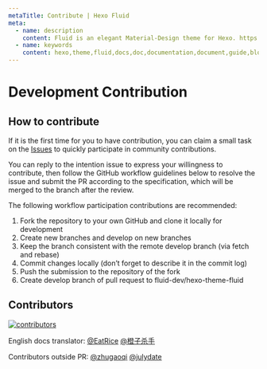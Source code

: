 ```yaml
---
metaTitle: Contribute | Hexo Fluid
meta:
  - name: description
    content: Fluid is an elegant Material-Design theme for Hexo. https://github.com/fluid-dev/hexo-theme-fluid
  - name: keywords
    content: hexo,theme,fluid,docs,doc,documentation,document,guide,blog,post,article
---
```


<Adsense :data-ad-client=$themeConfig.ads.client :data-ad-slot=$themeConfig.ads.slot class="side-ads"></Adsense>

# Development Contribution

## How to contribute

If it is the first time for you to have contribution, you can claim a small task on the [Issues](https://github.com/fluid-dev/hexo-theme-fluid/issues) to quickly participate in community contributions.

You can reply to the intention issue to express your willingness to contribute, then follow the GitHub workflow guidelines below to resolve the issue and submit the PR according to the specification, which will be merged to the branch after the review.

The following workflow participation contributions are recommended:
1. Fork the repository to your own GitHub and clone it locally for development
2. Create new branches and develop on new branches
3. Keep the branch consistent with the remote develop branch (via fetch and rebase)
4. Commit changes locally (don’t forget to describe it in the commit log)
5. Push the submission to the repository of the fork
6. Create develop branch of pull request to fluid-dev/hexo-theme-fluid

<InArticleAdsense :data-ad-client=$themeConfig.ads.client :data-ad-slot=$themeConfig.ads.inSlot></InArticleAdsense>

## Contributors

[![contributors](https://opencollective.com/hexo-theme-fluid/contributors.svg?width=890&button=false)](https://github.com/fluid-dev/hexo-theme-fluid/graphs/contributors)

English docs translator: [@EatRice](https://eatrice.top/) [@橙子杀手](https://ruru.eatrice.top)

Contributors outside PR: [@zhugaoqi](https://github.com/zhugaoqi) [@julydate](https://github.com/julydate)
